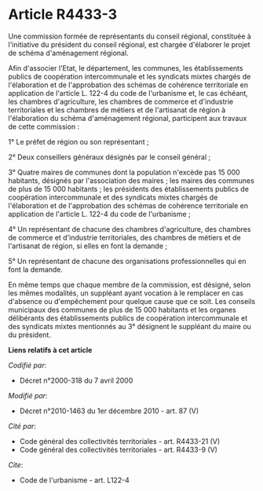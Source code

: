 # Article R4433-3

Une commission formée de représentants du conseil régional, constituée à l'initiative du président du conseil régional, est
chargée d'élaborer le projet de schéma d'aménagement régional. 

Afin d'associer l'Etat, le département, les communes, les établissements publics de coopération intercommunale et les
syndicats mixtes chargés de l'élaboration et de l'approbation des schémas de cohérence territoriale en application de
l'article L. 122-4 du code de l'urbanisme et, le cas échéant, les chambres d'agriculture, les      chambres de commerce et
d'industrie territoriales et les chambres de métiers et de l'artisanat de région à l'élaboration du schéma d'aménagement
régional, participent aux travaux de cette commission : 

1° Le préfet de région ou son représentant ; 

2° Deux conseillers généraux désignés par le conseil général ; 

3° Quatre maires de communes dont la population n'excède pas 15 000 habitants, désignés par l'association des maires ; les
maires des communes de plus de 15 000 habitants ; les présidents des établissements publics de coopération intercommunale et
des syndicats mixtes chargés de l'élaboration et de l'approbation des schémas de cohérence territoriale en application de
l'article L. 122-4 du code de l'urbanisme ; 

4° Un représentant de chacune des chambres d'agriculture, des      chambres de commerce et d'industrie territoriales, des
chambres de métiers et de l'artisanat de région, si elles en font la demande ; 

5° Un représentant de chacune des organisations professionnelles qui en font la demande. 

En même temps que chaque membre de la commission, est désigné, selon les mêmes modalités, un suppléant ayant vocation à le
remplacer en cas d'absence ou d'empêchement pour quelque cause que ce soit. Les conseils municipaux des communes de plus de
15 000 habitants et les organes délibérants des établissements publics de coopération intercommunale et des syndicats mixtes
mentionnés au 3° désignent le suppléant du maire ou du président.

**Liens relatifs à cet article**

_Codifié par_:

  - Décret n°2000-318 du 7 avril 2000

_Modifié par_:

  - Décret n°2010-1463 du 1er décembre 2010 - art. 87 (V)

_Cité par_:

  - Code général des collectivités territoriales - art. R4433-21 (V)
  - Code général des collectivités territoriales - art. R4433-9 (V)

_Cite_:

  - Code de l'urbanisme - art. L122-4
